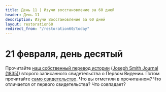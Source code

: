 ```yaml
---
title: Дeнь 11 | Изучи восстановление за 60 дней
header: День 11
description: Изучи Восстановление за 60 дней
layout: restoration60
redirect_from: "/restoration60/today"
---
```


# 21 февраля, день десятый

Прочитайте [наш собственный перевод истории](/restoration60/articles/account_2_history) ([Joseph Smith Journal (1835)](https://history.churchofjesuschrist.org/content/library/joseph-smith-journal-1835?lang=eng)) второго записанного свидетельства о Первом Видении. Потом прочитайте [само свидетельство](https://www.churchofjesuschrist.org/study/manual/first-vision-accounts/1835-account?lang=rus). Что вы отметили в прочитанном? Что отличается от первого свидетельства? Что совпадает?